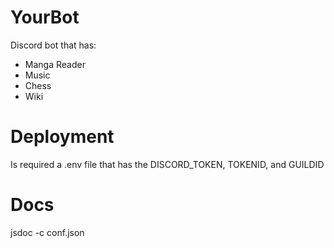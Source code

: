 # YourBot
Discord bot that has:
- Manga Reader
- Music
- Chess
- Wiki
# Deployment
Is required a .env file that has the DISCORD_TOKEN, TOKENID, and GUILDID
# Docs
jsdoc -c conf.json

